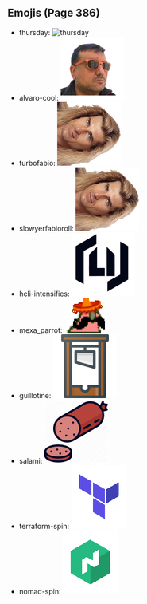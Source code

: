 
## Emojis (Page 386)

* thursday: ![thursday](output/thursday)
* alvaro-cool: ![alvaro-cool](output/alvaro-cool.png)
* turbofabio: ![turbofabio](output/turbofabio.gif)
* slowyerfabioroll: ![slowyerfabioroll](output/slowyerfabioroll.gif)
* hcli-intensifies: ![hcli-intensifies](output/hcli-intensifies.gif)
* mexa_parrot: ![mexa_parrot](output/mexa_parrot.gif)
* guillotine: ![guillotine](output/guillotine.png)
* salami: ![salami](output/salami.png)
* terraform-spin: ![terraform-spin](output/terraform-spin.gif)
* nomad-spin: ![nomad-spin](output/nomad-spin.gif)
